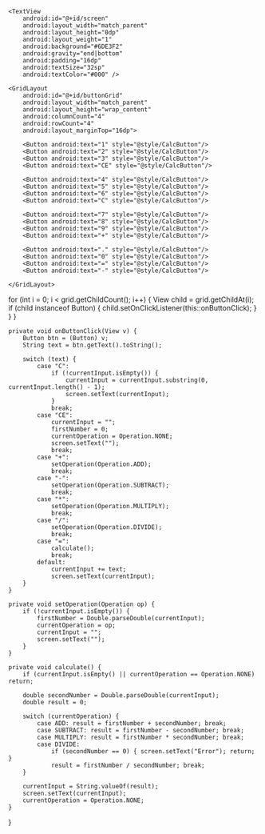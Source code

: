 <LinearLayout xmlns:android="http://schemas.android.com/apk/res/android"
    android:layout_width="match_parent"
    android:layout_height="match_parent"
    android:background="#6DE3F2"
    android:orientation="vertical"
    android:padding="8dp">

    <TextView
        android:id="@+id/screen"
        android:layout_width="match_parent"
        android:layout_height="0dp"
        android:layout_weight="1"
        android:background="#6DE3F2"
        android:gravity="end|bottom"
        android:padding="16dp"
        android:textSize="32sp"
        android:textColor="#000" />

    <GridLayout
        android:id="@+id/buttonGrid"
        android:layout_width="match_parent"
        android:layout_height="wrap_content"
        android:columnCount="4"
        android:rowCount="4"
        android:layout_marginTop="16dp">

        <Button android:text="1" style="@style/CalcButton"/>
        <Button android:text="2" style="@style/CalcButton"/>
        <Button android:text="3" style="@style/CalcButton"/>
        <Button android:text="CE" style="@style/CalcButton"/>

        <Button android:text="4" style="@style/CalcButton"/>
        <Button android:text="5" style="@style/CalcButton"/>
        <Button android:text="6" style="@style/CalcButton"/>
        <Button android:text="C" style="@style/CalcButton"/>

        <Button android:text="7" style="@style/CalcButton"/>
        <Button android:text="8" style="@style/CalcButton"/>
        <Button android:text="9" style="@style/CalcButton"/>
        <Button android:text="+" style="@style/CalcButton"/>

        <Button android:text="." style="@style/CalcButton"/>
        <Button android:text="0" style="@style/CalcButton"/>
        <Button android:text="=" style="@style/CalcButton"/>
        <Button android:text="-" style="@style/CalcButton"/>

    </GridLayout>
</LinearLayout>
        for (int i = 0; i < grid.getChildCount(); i++) {
            View child = grid.getChildAt(i);
            if (child instanceof Button) {
                child.setOnClickListener(this::onButtonClick);
            }
        }
    }

    private void onButtonClick(View v) {
        Button btn = (Button) v;
        String text = btn.getText().toString();

        switch (text) {
            case "C":
                if (!currentInput.isEmpty()) {
                    currentInput = currentInput.substring(0, currentInput.length() - 1);
                    screen.setText(currentInput);
                }
                break;
            case "CE":
                currentInput = "";
                firstNumber = 0;
                currentOperation = Operation.NONE;
                screen.setText("");
                break;
            case "+":
                setOperation(Operation.ADD);
                break;
            case "-":
                setOperation(Operation.SUBTRACT);
                break;
            case "*":
                setOperation(Operation.MULTIPLY);
                break;
            case "/":
                setOperation(Operation.DIVIDE);
                break;
            case "=":
                calculate();
                break;
            default:
                currentInput += text;
                screen.setText(currentInput);
        }
    }

    private void setOperation(Operation op) {
        if (!currentInput.isEmpty()) {
            firstNumber = Double.parseDouble(currentInput);
            currentOperation = op;
            currentInput = "";
            screen.setText("");
        }
    }

    private void calculate() {
        if (currentInput.isEmpty() || currentOperation == Operation.NONE) return;

        double secondNumber = Double.parseDouble(currentInput);
        double result = 0;

        switch (currentOperation) {
            case ADD: result = firstNumber + secondNumber; break;
            case SUBTRACT: result = firstNumber - secondNumber; break;
            case MULTIPLY: result = firstNumber * secondNumber; break;
            case DIVIDE:
                if (secondNumber == 0) { screen.setText("Error"); return; }
                result = firstNumber / secondNumber; break;
        }

        currentInput = String.valueOf(result);
        screen.setText(currentInput);
        currentOperation = Operation.NONE;
    }
}
